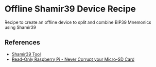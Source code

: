 # Offline Shamir39 Device Recipe
Recipe to create an offline device to split and combine BIP39 Mnemonics using Shamir39


## References 

* [Shamir39 Tool](https://iancoleman.io/shamir39/)
* [Read-Only Raspberry Pi - Never Corrupt your Micro-SD Card](https://core-electronics.com.au/guides/read-only-raspberry-pi/)
